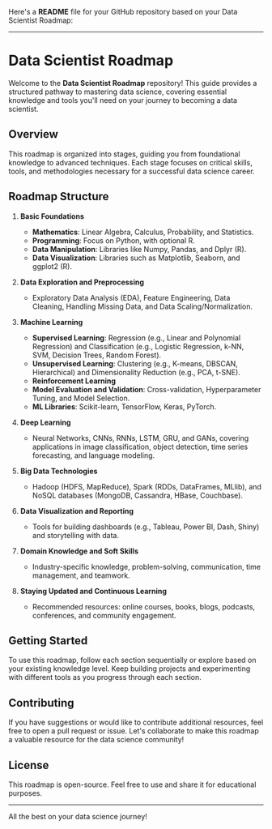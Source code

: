 Here's a **README** file for your GitHub repository based on your Data Scientist Roadmap:

---

# Data Scientist Roadmap

Welcome to the **Data Scientist Roadmap** repository! This guide provides a structured pathway to mastering data science, covering essential knowledge and tools you'll need on your journey to becoming a data scientist.

## Overview

This roadmap is organized into stages, guiding you from foundational knowledge to advanced techniques. Each stage focuses on critical skills, tools, and methodologies necessary for a successful data science career.

## Roadmap Structure

1. **Basic Foundations**
   - **Mathematics**: Linear Algebra, Calculus, Probability, and Statistics.
   - **Programming**: Focus on Python, with optional R.
   - **Data Manipulation**: Libraries like Numpy, Pandas, and Dplyr (R).
   - **Data Visualization**: Libraries such as Matplotlib, Seaborn, and ggplot2 (R).

2. **Data Exploration and Preprocessing**
   - Exploratory Data Analysis (EDA), Feature Engineering, Data Cleaning, Handling Missing Data, and Data Scaling/Normalization.

3. **Machine Learning**
   - **Supervised Learning**: Regression (e.g., Linear and Polynomial Regression) and Classification (e.g., Logistic Regression, k-NN, SVM, Decision Trees, Random Forest).
   - **Unsupervised Learning**: Clustering (e.g., K-means, DBSCAN, Hierarchical) and Dimensionality Reduction (e.g., PCA, t-SNE).
   - **Reinforcement Learning**
   - **Model Evaluation and Validation**: Cross-validation, Hyperparameter Tuning, and Model Selection.
   - **ML Libraries**: Scikit-learn, TensorFlow, Keras, PyTorch.

4. **Deep Learning**
   - Neural Networks, CNNs, RNNs, LSTM, GRU, and GANs, covering applications in image classification, object detection, time series forecasting, and language modeling.

5. **Big Data Technologies**
   - Hadoop (HDFS, MapReduce), Spark (RDDs, DataFrames, MLlib), and NoSQL databases (MongoDB, Cassandra, HBase, Couchbase).

6. **Data Visualization and Reporting**
   - Tools for building dashboards (e.g., Tableau, Power BI, Dash, Shiny) and storytelling with data.

7. **Domain Knowledge and Soft Skills**
   - Industry-specific knowledge, problem-solving, communication, time management, and teamwork.

8. **Staying Updated and Continuous Learning**
   - Recommended resources: online courses, books, blogs, podcasts, conferences, and community engagement.

## Getting Started

To use this roadmap, follow each section sequentially or explore based on your existing knowledge level. Keep building projects and experimenting with different tools as you progress through each section.

## Contributing

If you have suggestions or would like to contribute additional resources, feel free to open a pull request or issue. Let's collaborate to make this roadmap a valuable resource for the data science community!

## License

This roadmap is open-source. Feel free to use and share it for educational purposes.

---

All the best on your data science journey!
